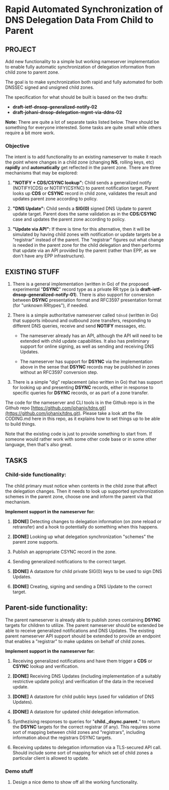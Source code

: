 # Rapid Automated Synchronization of DNS Delegation Data From Child to Parent


## PROJECT

Add new functionality to a simple but working nameserver implementation to
enable fully automatic synchronization of delegation information
from child zone to parent zone.

The goal is to make synchronization both rapid and fully automated for
both DNSSEC signed and unsigned child zones.

The specification for what should be built is based on the two drafts:

- **draft-ietf-dnsop-generalized-notify-02**
- **draft-johani-dnsop-delegation-mgmt-via-ddns-02**

**Note:** There are quite a lot of separate tasks listed below. There
should be something for everyone interested. Some tasks are quite
small while others require a bit more work.

### Objective

The intent is to add functionality to an existing nameserver to make
it reach the point where changes in a child zone (changing **NS**,
rolling keys, etc) **rapidly** and **automatically** get reflected
in the parent zone. There are three mechanisms that may be explored:

1. **"NOTIFY + CDS/CSYNC lookup":** Child sends a generalized notify
  (NOTIFY(CDS) or NOTIFY(CSYNC) to parent notification target. Parent
  looks up **CDS** or **CSYNC** record in child zone, validates the
  result and updates parent zone according to policy.

2. **"DNS Update":** Child sends a **SIG(0)** signed DNS Update
  to parent update target. Parent does the same validation as in the
  **CDS**/**CSYNC** case and updates the parent zone according to
  policy.

3. **"Update via API":** If there is time for this alternative, then it
  will be simulated by having child zones with notification or update
  targets be a "registrar" instead of the parent. The "registrar" figures
  out what change is needed in the parent zone for the child delegation
  and then performs that update via an API provided by the parent (rather
  than EPP, as we don't have any EPP infrastructure).

## EXISTING STUFF

1. There is a general implementation (written in Go) of the proposed
  experimental "**DSYNC**" record type as a private RR type (a la
  **draft-ietf-dnsop-generalized-notify-01**). There is also
  support for conversion between **DSYNC** presentation format and
  RFC3597 presentation format (for "unknown RRtypes"), if needed.

2. There is a simple authoritative nameserver called `tdnsd` (written in Go)
  that supports inbound and outbound zone transfers, responding to
  different DNS queries, receive and send **NOTIFY** messages,
  etc.

    - The nameserver already has an API, although the API will need
    to be extended with child update capabilities. It also has preliminary
    support for online signing, as well as sending and receiving DNS Updates.

    - The nameserver has support for **DSYNC** via the implementation
    above in the sense that **DSYNC** records may be published in zones
    without an RFC3597 conversion step.
 
4. There is a simple "dig" replacement (also written in Go) that has
   support for looking up and presenting **DSYNC** records, either in
   response to specific queries for **DSYNC** records, or as part of a
   zone transfer.

The code for the nameserver and CLI tools is in the Github repo is in the Github repo [https://github.com/johanix/tdns.git](https://github.com/johanix/tdns.git). Please
take a look att the file CODING.md here in this repo, as it explains how to set
things up to be able to build things.
 
Note that the existing code is just to provide something to start from. If
someone would rather work with some other code base or in some other
language, then that's also great.

## TASKS

### Child-side functionality:

The child primary must notice when contents in the child zone that
affect the delegation changes. Then it needs to look up supported
synchronization schemes in the parent zone, choose one and inform the
parent via that mechanism.

**Implement support in the nameserver for:**

1. **[DONE]** Detecting changes to delegation information (on zone reload or
   retransfer) and a hook to potentially do something when this happens.

2. **[DONE]** Looking up what delegation synchronization "schemes" the parent
   zone supports.
     
3. Publish an appropriate CSYNC record in the zone.
   
4. Sending generalized notifications to the correct target.

5. **[DONE]** A datastore for child private SIG(0) keys to be used to sign DNS Updates.

6. **[DONE]** Creating, signing and sending a DNS Update to the correct
   target.


## Parent-side functionality:

The parent nameserver is already able to publish zones containing
**DSYNC** targets for children to utilize. The parent nameserver
should be extended be able to receive generalized notifications and
DNS Updates. The existing parent nameserver API support should be
extended to provide an endpoint that enables a "registrar" to make
updates on behalf of child zones.

**Implement support in the nameserver for:**

1. Receiving generalized notifications and have them trigger a
   **CDS** or **CSYNC** lookup and verification.

2. **[DONE]** Receiving DNS Updates (including implementation of a suitably
   restrictive update policy) and verification of the data in the
   received update.

3. **[DONE]** A datastore for child public keys (used for validation of DNS Updates).

4. **[DONE]** A datastore for updated child delegation information.

5. Synthezising responses to queries for "**child._dsync.parent.**" to
   return the **DSYNC** targets for the correct registrar (if any).
   This requires some sort of mapping between child zones and
   "registrars", including information about the registrars DSYNC
   targets.

6. Receiving updates to delegation information via a TLS-secured API
   call. Should include some sort of mapping for which set of child
   zones a particular client is allowed to update.

<!---
## Registrar-side stuff

The intended model for a registrar is that if the generalized
notifications and/or some other scheme is sent to the registrar, then
it will do whatever verifications it deems necessary and if successful
translate this into an EPP transaction.

The "registrar" primary will be the same implementation as the parent
(and child for that matter). When it gets support for receving
generalized notifications and/or DNS Updates it should be able to act
as a "registrar" rather than as a "parent primary". I.e. instead of
updating the parent zone it should send the data to the parent. We
don't have EPP, so we will simulate that via the parent-side API
instead.

**Implement support in the nameserver for:**

1. A "registrar" zone type. Zones managed as a registrar will not be
     served, but rather only the delegation information will be
     maintained.

2. The client side of the parent API to make updates to the
     delegation information for child zones in the parent zone.

3. "Translation" from an incoming (either
     **NOTIFY** + subsequent lookup and validation of a
     **CDS**/**CSYNC** or a DNS Update) to an API transaction to
     update the parent zone.
--->

### Demo stuff

1. Design a nice demo to show off all the working functionality.



